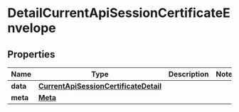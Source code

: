 

# DetailCurrentApiSessionCertificateEnvelope


## Properties

| Name | Type | Description | Notes |
|------------ | ------------- | ------------- | -------------|
|**data** | [**CurrentApiSessionCertificateDetail**](CurrentApiSessionCertificateDetail.md) |  |  |
|**meta** | [**Meta**](Meta.md) |  |  |



